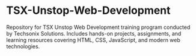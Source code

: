 # TSX-Unstop-Web-Development
Repository for TSX Unstop Web Development training program conducted by Techsonix Solutions. Includes hands-on projects, assignments, and learning resources covering HTML, CSS, JavaScript, and modern web technologies.
